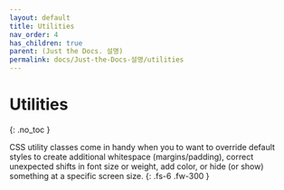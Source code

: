 ```yaml
---
layout: default
title: Utilities
nav_order: 4
has_children: true
parent: (Just the Docs. 설명)
permalink: docs/Just-the-Docs-설명/utilities
---
```


# Utilities
{: .no_toc }

CSS utility classes come in handy when you to want to override default styles to create additional whitespace (margins/padding), correct unexpected shifts in font size or weight, add color, or hide (or show) something at a specific screen size.
{: .fs-6 .fw-300 }
